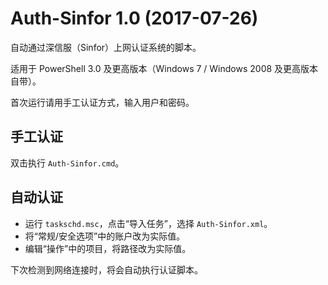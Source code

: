 Auth-Sinfor 1.0 (2017-07-26)
============================
自动通过深信服（Sinfor）上网认证系统的脚本。

适用于 PowerShell 3.0 及更高版本（Windows 7 / Windows 2008 及更高版本自带）。

首次运行请用手工认证方式，输入用户和密码。

手工认证
--------
双击执行 `Auth-Sinfor.cmd`。

自动认证
--------
- 运行 `taskschd.msc`，点击“导入任务”，选择 `Auth-Sinfor.xml`。
- 将“常规/安全选项”中的账户改为实际值。
- 编辑“操作”中的项目，将路径改为实际值。

下次检测到网络连接时，将会自动执行认证脚本。

